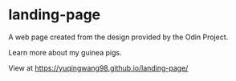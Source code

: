 # landing-page
A web page created from the design provided by the Odin Project.

Learn more about my guinea pigs.

View at https://yuqingwang98.github.io/landing-page/
